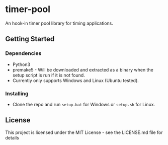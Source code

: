 # timer-pool

An hook-in timer pool library for timing applications.

## Getting Started

### Dependencies

* Python3
* premake5 - Will be downloaded and extracted as a binary when the setup script is run if it is not found.
* Currently only supports Windows and Linux (Ubuntu tested).

### Installing

* Clone the repo and run `setup.bat` for Windows or `setup.sh` for Linux.

## License

This project is licensed under the MIT License - see the LICENSE.md file for details